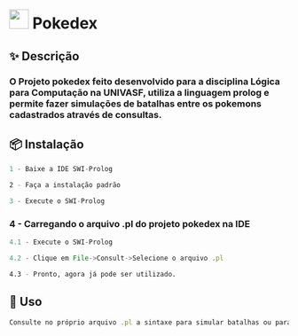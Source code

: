 # <img src="https://i1258.photobucket.com/albums/ii525/soemoticons/Pokemon%2002/004.gif" width="35" height="35"/> Pokedex
## ✨ Descrição 
### O Projeto pokedex feito desenvolvido para a disciplina Lógica para Computação na UNIVASF, utiliza a linguagem prolog e permite fazer simulações de batalhas entre os pokemons cadastrados através de consultas.

## 📦 Instalação

```jsx
1 - Baixe a IDE SWI-Prolog
```

```bash
2 - Faça a instalação padrão
```

```jsx
3 - Execute o SWI-Prolog
```

### 4 - Carregando o arquivo .pl do projeto pokedex na IDE
```jsx
4.1 - Execute o SWI-Prolog
```

```jsx
4.2 - Clique em File->Consult->Selecione o arquivo .pl
```

```bash
4.3 - Pronto, agora já pode ser utilizado.
```

## 🔨 Uso

```jsx
Consulte no próprio arquivo .pl a sintaxe para simular batalhas ou para fazer outras consultas.
```
